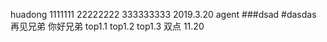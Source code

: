 huadong
1111111
22222222
333333333
2019.3.20
agent
###dsad
#dasdas
再见兄弟
你好兄弟
top1.1
top1.2
top1.3
双点
11.20
